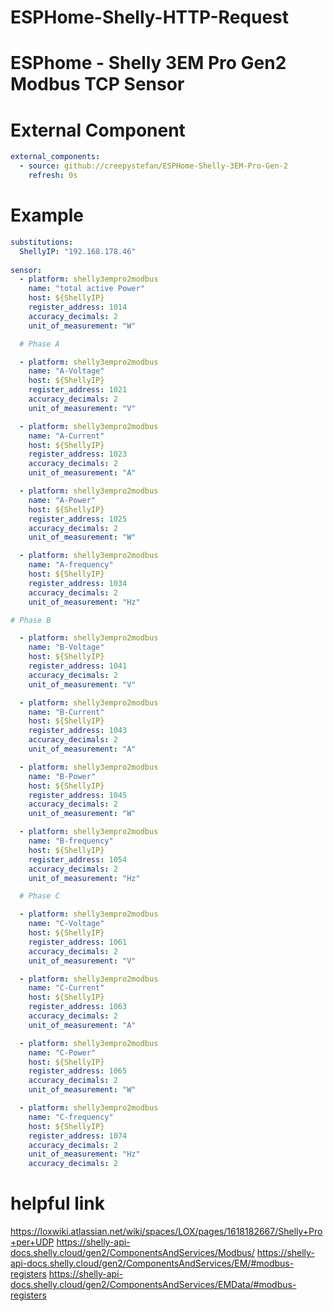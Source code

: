 # ESPHome-Shelly-HTTP-Request


# ESPhome - Shelly 3EM Pro Gen2 Modbus TCP Sensor

# External Component
```yaml
external_components:
  - source: github://creepystefan/ESPHome-Shelly-3EM-Pro-Gen-2
    refresh: 0s
```

# Example
```yaml
substitutions:
  ShellyIP: "192.168.178.46" 
  
sensor:
  - platform: shelly3empro2modbus
    name: "total active Power"
    host: ${ShellyIP}
    register_address: 1014
    accuracy_decimals: 2
    unit_of_measurement: "W"

  # Phase A

  - platform: shelly3empro2modbus
    name: "A-Voltage"
    host: ${ShellyIP}
    register_address: 1021
    accuracy_decimals: 2
    unit_of_measurement: "V"

  - platform: shelly3empro2modbus
    name: "A-Current"
    host: ${ShellyIP}
    register_address: 1023
    accuracy_decimals: 2
    unit_of_measurement: "A"

  - platform: shelly3empro2modbus
    name: "A-Power"
    host: ${ShellyIP}
    register_address: 1025
    accuracy_decimals: 2
    unit_of_measurement: "W"

  - platform: shelly3empro2modbus
    name: "A-frequency"
    host: ${ShellyIP}
    register_address: 1034
    accuracy_decimals: 2
    unit_of_measurement: "Hz"

# Phase B

  - platform: shelly3empro2modbus
    name: "B-Voltage"
    host: ${ShellyIP}
    register_address: 1041
    accuracy_decimals: 2
    unit_of_measurement: "V"

  - platform: shelly3empro2modbus
    name: "B-Current"
    host: ${ShellyIP}
    register_address: 1043
    accuracy_decimals: 2
    unit_of_measurement: "A"

  - platform: shelly3empro2modbus
    name: "B-Power"
    host: ${ShellyIP}
    register_address: 1045
    accuracy_decimals: 2
    unit_of_measurement: "W"

  - platform: shelly3empro2modbus
    name: "B-frequency"
    host: ${ShellyIP}
    register_address: 1054
    accuracy_decimals: 2
    unit_of_measurement: "Hz"

  # Phase C

  - platform: shelly3empro2modbus
    name: "C-Voltage"
    host: ${ShellyIP}
    register_address: 1061
    accuracy_decimals: 2
    unit_of_measurement: "V"

  - platform: shelly3empro2modbus
    name: "C-Current"
    host: ${ShellyIP}
    register_address: 1063
    accuracy_decimals: 2
    unit_of_measurement: "A"

  - platform: shelly3empro2modbus
    name: "C-Power"
    host: ${ShellyIP}
    register_address: 1065
    accuracy_decimals: 2
    unit_of_measurement: "W"

  - platform: shelly3empro2modbus
    name: "C-frequency"
    host: ${ShellyIP}
    register_address: 1074
    accuracy_decimals: 2
    unit_of_measurement: "Hz"
    accuracy_decimals: 2
```




# helpful link
https://loxwiki.atlassian.net/wiki/spaces/LOX/pages/1618182667/Shelly+Pro+per+UDP
https://shelly-api-docs.shelly.cloud/gen2/ComponentsAndServices/Modbus/
https://shelly-api-docs.shelly.cloud/gen2/ComponentsAndServices/EM/#modbus-registers
https://shelly-api-docs.shelly.cloud/gen2/ComponentsAndServices/EMData/#modbus-registers

